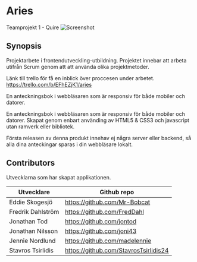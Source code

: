 # Aries
Teamprojekt 1 - Quire
![Screenshot](https://i.imgur.com/N49s2zh.png)


## Synopsis

Projektarbete i frontendutveckling-utbildning. Projektet innebar att arbeta utifrån Scrum genom att att använda olika projektmetoder.

Länk till trello för få en inblick över proccesen under arbetet.
https://trello.com/b/EFhEZjK1/aries

En anteckningsbok i webbläsaren som är responsiv för både mobiler och datorer.

En anteckningsbok i webbläsaren som är responsiv för både mobiler och datorer. Skapat genom enbart använding av HTML5 & CSS3 och  javascript utan ramverk eller bibliotek.

Första releasen av denna produkt innehav ej några server eller backend, så alla dina anteckingar sparas i din webbläsare lokalt.

## Contributors
Utvecklarna som har skapat applikationen.

| Utvecklare  | Github repo |
| ------------- | ------------- |
| Eddie Skogesjö  | https://github.com/Mr-Bobcat  |
| Fredrik Dahlström  | https://github.com/FredDahl  |
| Jonathan Tod  | https://github.com/jontod  |
| Jonathan Nilsson  | https://github.com/joni43  |
| Jennie Nordlund  | https://github.com/madelennie  |
| Stavros Tsirlidis  | https://github.com/StavrosTsirlidis24  |

